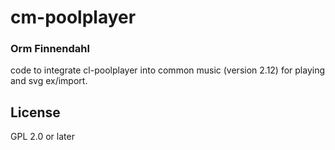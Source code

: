 # cm-poolplayer
### Orm Finnendahl

code to integrate cl-poolplayer into common music (version 2.12) for
playing and svg ex/import.

## License

GPL 2.0 or later

